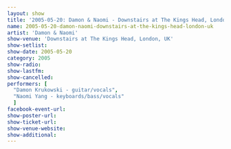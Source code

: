 ```yaml
---
layout: show
title: '2005-05-20: Damon & Naomi - Downstairs at The Kings Head, London, UK'
name: 2005-05-20-damon-naomi-downstairs-at-the-kings-head-london-uk
artist: 'Damon & Naomi'
show-venue: 'Downstairs at The Kings Head, London, UK'
show-setlist: 
show-date: 2005-05-20
category: 2005
show-radio: 
show-lastfm: 
show-cancelled: 
performers: [
  "Damon Krukowski - guitar/vocals",
  "Naomi Yang - keyboards/bass/vocals"
  ]
facebook-event-url: 
show-poster-url: 
show-ticket-url: 
show-venue-website: 
show-additional: 
---
```


